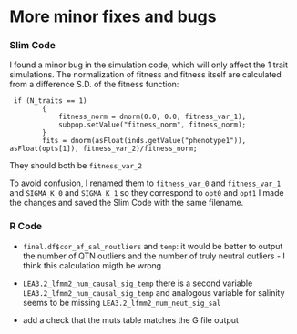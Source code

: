 # More minor fixes and bugs

### Slim Code

I found a minor bug in the simulation code, which will only affect the 1 trait simulations.
The normalization of fitness and fitness itself are calculated from  a difference S.D. of the fitness function:
```
 if (N_traits == 1)
		{
			fitness_norm = dnorm(0.0, 0.0, fitness_var_1);
			subpop.setValue("fitness_norm", fitness_norm);
		}
		fits = dnorm(asFloat(inds.getValue("phenotype1")), asFloat(opts[1]), fitness_var_2)/fitness_norm;
```

They should both be `fitness_var_2`

To avoid confusion, I renamed them to `fitness_var_0` and `fitness_var_1` and `SIGMA_K_0` and `SIGMA_K_1` so they correspond to `opt0` and `opt1` 
I made the changes and saved the Slim Code with the same filename.


### R Code

* `final.df$cor_af_sal_noutliers` and `temp`: it would be better to output the number of QTN outliers and the number of truly neutral outliers - I think this calculation migth be wrong

* `LEA3.2_lfmm2_num_causal_sig_temp` there is a second variable `LEA3.2_lfmm2_num_causal_sig_temp` and analogous variable for salinity seems to be missing `LEA3.2_lfmm2_num_neut_sig_sal`

* add a check that the muts table matches the G file output
